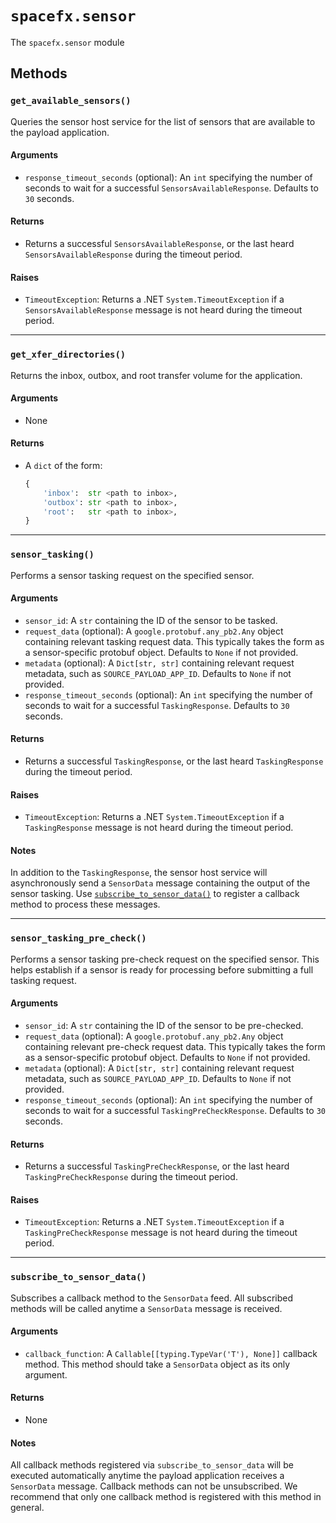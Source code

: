 # `spacefx.sensor`

The `spacefx.sensor` module 

## Methods

### `get_available_sensors()`

Queries the sensor host service for the list of sensors that are available to the payload application.

#### **Arguments**

- `response_timeout_seconds` (optional): An `int` specifying the number of seconds to wait for a successful `SensorsAvailableResponse`. Defaults to `30` seconds.

#### **Returns**

- Returns a successful `SensorsAvailableResponse`, or the last heard `SensorsAvailableResponse` during the timeout period.

#### **Raises**

- `TimeoutException`: Returns a .NET `System.TimeoutException` if a `SensorsAvailableResponse` message is not heard during the timeout period.

---

### `get_xfer_directories()`

Returns the inbox, outbox, and root transfer volume for the application.

#### **Arguments**

- None

#### **Returns**

- A `dict` of the form:
    ```python
    {
        'inbox':  str <path to inbox>,
        'outbox': str <path to inbox>,
        'root':   str <path to inbox>,
    }
    ```

---

### `sensor_tasking()`

Performs a sensor tasking request on the specified sensor.

#### **Arguments**

- `sensor_id`: A `str` containing the ID of the sensor to be tasked.
- `request_data` (optional): A `google.protobuf.any_pb2.Any` object containing relevant tasking request data. This typically takes the form as a sensor-specific protobuf object. Defaults to `None` if not provided.
- `metadata` (optional): A `Dict[str, str]` containing relevant request metadata, such as `SOURCE_PAYLOAD_APP_ID`. Defaults to `None` if not provided.
- `response_timeout_seconds` (optional): An `int` specifying the number of seconds to wait for a successful `TaskingResponse`. Defaults to `30` seconds.

#### **Returns**

- Returns a successful `TaskingResponse`, or the last heard `TaskingResponse` during the timeout period.

#### **Raises**

- `TimeoutException`: Returns a .NET `System.TimeoutException` if a `TaskingResponse` message is not heard during the timeout period.

#### **Notes**

In addition to the `TaskingResponse`, the sensor host service will asynchronously send a `SensorData` message containing the output of the sensor tasking. Use [`subscribe_to_sensor_data()`](#subscribe_to_sensor_data) to register a callback method to process these messages.

---

### `sensor_tasking_pre_check()`

Performs a sensor tasking pre-check request on the specified sensor. This helps establish if a sensor is ready for processing before submitting a full tasking request.

#### **Arguments**

- `sensor_id`: A `str` containing the ID of the sensor to be pre-checked.
- `request_data` (optional): A `google.protobuf.any_pb2.Any` object containing relevant pre-check request data. This typically takes the form as a sensor-specific protobuf object. Defaults to `None` if not provided.
- `metadata` (optional): A `Dict[str, str]` containing relevant request metadata, such as `SOURCE_PAYLOAD_APP_ID`. Defaults to `None` if not provided.
- `response_timeout_seconds` (optional): An `int` specifying the number of seconds to wait for a successful `TaskingPreCheckResponse`. Defaults to `30` seconds.

#### **Returns**

- Returns a successful `TaskingPreCheckResponse`, or the last heard `TaskingPreCheckResponse` during the timeout period.

#### **Raises**

- `TimeoutException`: Returns a .NET `System.TimeoutException` if a `TaskingPreCheckResponse` message is not heard during the timeout period.

---

### `subscribe_to_sensor_data()`

Subscribes a callback method to the `SensorData` feed. All subscribed methods will be called anytime a `SensorData` message is received.

#### **Arguments**

- `callback_function`: A `Callable[[typing.TypeVar('T'), None]]` callback method. This method should take a `SensorData` object as its only argument.

#### **Returns**

- None

#### **Notes**

All callback methods registered via `subscribe_to_sensor_data` will be executed automatically anytime the payload application receives a `SensorData` message. Callback methods can not be unsubscribed. We recommend that only one callback method is registered with this method in general.